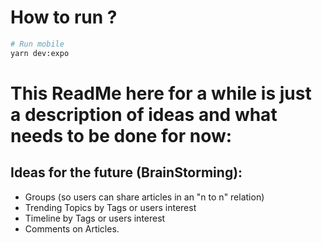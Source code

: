 # How to run ?

```bash
# Run mobile
yarn dev:expo
```

# This ReadMe here for a while is just a description of ideas and what needs to be done for now:

## Ideas for the future (BrainStorming):

- Groups (so users can share articles in an "n to n" relation)
- Trending Topics by Tags or users interest
- Timeline by Tags or users interest
- Comments on Articles.
